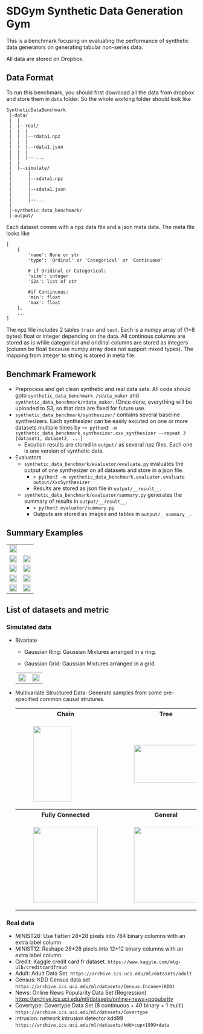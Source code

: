 # SDGym Synthetic Data Generation Gym

This is a benchmark focusing on evaluating the performance of synthetic data generators on generating tabular non-series data.

All data are stored on Dropbox.

## Data Format

To run this benchmark, you should first download all the data from dropbox and store them in `data` folder. So the whole working folder should look like

```
SyntheticDataBenchmark
 |-data/
 |  |
 |  |--real/
 |  |  |
 |  |  |--rdata1.npz
 |  |  |
 |  |  |--rdata1.json
 |  |  |
 |  |  |-- ...
 |  |
 |  |--simulate/
 |      |
 |      |--sdata1.npz
 |      |
 |      |--sdata1.json
 |      |
 |      |--...
 |
 |-synthetic_data_benchmark/
 |-output/
```

Each dataset comes with a npz data file and a json meta data. The meta file looks like

```
[
	{
		'name': None or str
		'type': 'Ordinal' or 'Categorical' or 'Continuous'

		# if Oridinal or Categorical:
		'size': integer
		'i2s': list of str

		#if Continuous:
		'min': float
		'max': float
	},
	...
]

```

The npz file includes 2 tables `train` and `test`. Each is a numpy array of (1~8 bytes) float or integer depending on the data. All continous columns are stored as is while categorical and oridinal columns are stored as integers (column be float because numpy array does not support mixed types). The mapping from integer to string is stored in meta file.

## Benchmark Framework

- Preprocess and get clean synthetic and real data sets. All code should goto `synthetic_data_benchmark /sdata_maker` and `synthetic_data_benchmark/rdata_maker`. (Once done, everything will be uploaded to S3, so that data are fixed for future use.
- `synthetic_data_benchmark/synthesizer/` contains several baseline synthesizers. Each synthesizer can be easily excuted on one or more datasets multiple times by
	-`> python3 -m synthetic_data_benchmark.synthesizer.xxx_synthesizer --repeat 3 [dataset1, dataset2, ...]`
	- Excution results are stored in `output/` as several npz files. Each one is one version of synthetic data.
- Evaluators
	- `synthetic_data_benchmark/evaluator/evaluate.py` evaluates the output of one synthesizer on all datasets and store in a json file.
		- `> python3 -m synthetic_data_benchmark.evaluator.evaluate output/XxxSynthesizer`
		- Results are stored as json file in `output/__result__`.
	- `synthetic_data_benchmark/evaluator/summary.py` generates the summary of results in `output/__result__`.
		- `> python3 evaluator/summary.py`
		- Outputs are stored as images and tables in `output/__summary__`.


## Summary Examples

<table>
<tr>
<td>
<img src="misc/coverage.jpg" width="100%">
</td>
<tr>
	<td>
	<img src="misc/mnist12.jpg" width="100%">
	</td>
	<td>
	<img src="misc/mnist28.jpg" width="100%">
	</td>
</tr>
<tr>
	<td>
	<img src="misc/adult.jpg" width="100%">
	</td>
	<td>
	<img src="misc/census.jpg" width="100%">
	</td>
</tr>
<tr>
	<td>
	<img src="misc/credit.jpg" width="100%">
	</td>
	<td>
	<img src="misc/covtype.jpg" width="100%">
	</td>
</tr>

<tr>
	<td>
	<img src="misc/intrusion.jpg" width="100%">
	</td>
	<td>
	<img src="misc/news.jpg" width="100%">
	</td>
</tr>

</table>

## List of datasets and metric


### Simulated data

- Bivariate

	- Gaussian Ring: Gaussian Mixtures arranged in a ring.

	- Gaussian Grid: Gaussian Mixtures arranged in a grid.
	<table>
	<tr>
	<td>
	<img src="misc/gaussian_ring.png" width="100%">
	</td>
	<td>
	<img src="misc/gaussian_grid.png" width="100%">
	</td>
	</tr>
	</table>

- Multivariate Structured Data: Generate samples from some pre-specified common causal strutures.
	<table>
	<tr> 
	<th>Chain</th>
	<th>Tree</th>
	</tr>
	<tr>
	<td>
	<figure>
	<img src="misc/chain.png" width = "100" height = "200">
	</figure>
	</td>
	<td>
	<figure>
	<img src="misc/tree.png" width = "170" height = "100">
	</figure>
	</td>
	</tr>

	<tr> 
	<th>Fully Connected</th>
	<th>General</th>
	</tr>

	<tr>
	<td>
	<figure>
	<img src="misc/fc.png" width = "170" height = "200">
	</figure>
	</td>
	<td>
	<figure>
	<img src="misc/general.png" width = "170" height = "200">
	</figure>
	</td>
	</tr>
	</table>


### Real data
- MINIST28: Use flatten 28\*28 pixels into 784 binary columns with an extra label column.
- MINIST12: Reshape 28\*28 pixels into 12\*12 binary columns with an extra label column.
- Credit: Kaggle credit card fr dataset. `https://www.kaggle.com/mlg-ulb/creditcardfraud`
- Adult: Adult Data Set. `https://archive.ics.uci.edu/ml/datasets/adult`
- Census: KDD Census data set `https://archive.ics.uci.edu/ml/datasets/Census-Income+(KDD)`
- News: Online News Popularity Data Set (Regression) https://archive.ics.uci.edu/ml/datasets/online+news+popularity
- Covertype: Covertype Data Set (8 continuous + 40 binary + 1 multi) `https://archive.ics.uci.edu/ml/datasets/Covertype`
- intrusion: network intrusion detector kdd99 `https://archive.ics.uci.edu/ml/datasets/kdd+cup+1999+data`
